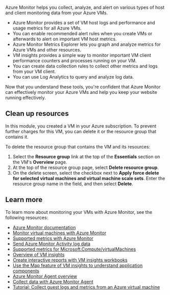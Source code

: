 
Azure Monitor helps you collect, analyze, and alert on various types of host and client monitoring data from your Azure VMs.

- Azure Monitor provides a set of VM host logs and performance and usage metrics for all Azure VMs.
- You can enable recommended alert rules when you create VMs or afterwards to alert on important VM host metrics.
- Azure Monitor Metrics Explorer lets you graph and analyze metrics for Azure VMs and other resources.
- VM insights provides a simple way to monitor important VM client performance counters and processes running on your VM.
- You can create data collection rules to collect other metrics and logs from your VM client.
- You can use Log Analytics to query and analyze log data.

Now that you understand these tools, you're confident that Azure Monitor can effectively monitor your Azure VMs and help you keep your website running effectively.

## Clean up resources

In this module, you created a VM in your Azure subscription. To prevent further charges for this VM, you can delete it or the resource group that contains it.

To delete the resource group that contains the VM and its resources:

1. Select the **Resource group** link at the top of the **Essentials** section on the VM's **Overview** page.
2. At the top of the resource group page, select **Delete resource group**.
3. On the delete screen, select the checkbox next to **Apply force delete for selected virtual machines and virtual machine scale sets**. Enter the resource group name in the field, and then select **Delete**.

## Learn more

To learn more about monitoring your VMs with Azure Monitor, see the following resources:

- [Azure Monitor documentation](https://learn.microsoft.com/en-us/azure/azure-monitor)
- [Monitor virtual machines with Azure Monitor](https://learn.microsoft.com/en-us/azure/azure-monitor/vm/monitor-virtual-machine)
- [Supported metrics with Azure Monitor](https://learn.microsoft.com/en-us/azure/azure-monitor/reference/supported-metrics/metrics-index)
- [Send Azure Monitor Activity log data](https://learn.microsoft.com/en-us/azure/azure-monitor/essentials/activity-log)
- [Supported metrics for Microsoft.Compute/virtualMachines](https://learn.microsoft.com/en-us/azure/azure-monitor/reference/supported-metrics/microsoft-compute-virtualmachines-metrics)
- [Overview of VM insights](https://learn.microsoft.com/en-us/azure/azure-monitor/vm/vminsights-overview)
- [Create interactive reports with VM insights workbooks](https://learn.microsoft.com/en-us/azure/azure-monitor/vm/vminsights-workbooks)
- [Use the Map feature of VM insights to understand application components](https://learn.microsoft.com/en-us/azure/azure-monitor/vm/vminsights-maps)
- [Azure Monitor Agent overview](https://learn.microsoft.com/en-us/azure/azure-monitor/agents/azure-monitor-agent-overview)
- [Collect data with Azure Monitor Agent](https://learn.microsoft.com/en-us/azure/azure-monitor/agents/azure-monitor-agent-data-collection)
- [Tutorial: Collect guest logs and metrics from an Azure virtual machine](https://learn.microsoft.com/en-us/azure/azure-monitor/vm/tutorial-monitor-vm-guest)